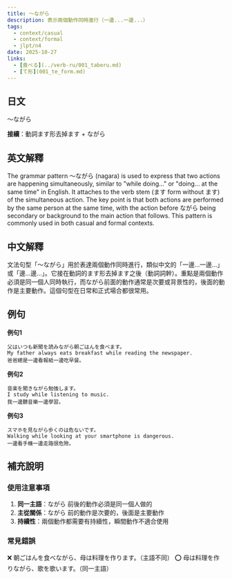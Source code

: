 ```yaml
---
title: 〜ながら
description: 表示兩個動作同時進行（一邊...一邊...）
tags:
  - context/casual
  - context/formal
  - jlpt/n4
date: 2025-10-27
links:
  - [食べる](../verb-ru/001_taberu.md)
  - [て形](001_te_form.md)
---
```


## 日文
〜ながら

**接續**：動詞ます形去掉ます + ながら

## 英文解釋
The grammar pattern 〜ながら (nagara) is used to express that two actions are happening simultaneously, similar to "while doing..." or "doing... at the same time" in English. It attaches to the verb stem (ます form without ます) of the simultaneous action. The key point is that both actions are performed by the same person at the same time, with the action before ながら being secondary or background to the main action that follows. This pattern is commonly used in both casual and formal contexts.

## 中文解釋
文法句型「〜ながら」用於表達兩個動作同時進行，類似中文的「一邊...一邊...」或「邊...邊...」。它接在動詞的ます形去掉ます之後（動詞詞幹）。重點是兩個動作必須是同一個人同時執行，而ながら前面的動作通常是次要或背景性的，後面的動作是主要動作。這個句型在日常和正式場合都很常用。

## 例句

**例句1**
```
父はいつも新聞を読みながら朝ごはんを食べます。
My father always eats breakfast while reading the newspaper.
爸爸總是一邊看報紙一邊吃早餐。
```

**例句2**
```
音楽を聞きながら勉強します。
I study while listening to music.
我一邊聽音樂一邊學習。
```

**例句3**
```
スマホを見ながら歩くのは危ないです。
Walking while looking at your smartphone is dangerous.
一邊看手機一邊走路很危險。
```

## 補充說明

### 使用注意事項
1. **同一主語**：ながら 前後的動作必須是同一個人做的
2. **主從關係**：ながら 前的動作是次要的，後面是主要動作
3. **持續性**：兩個動作都需要有持續性，瞬間動作不適合使用

### 常見錯誤
❌ 朝ごはんを食べながら、母は料理を作ります。（主語不同）
⭕ 母は料理を作りながら、歌を歌います。（同一主語）
